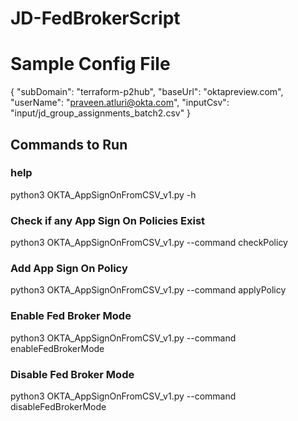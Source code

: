 # JD-FedBrokerScript

# Sample Config File
{
    "subDomain": "terraform-p2hub",
    "baseUrl": "oktapreview.com",
    "userName": "praveen.atluri@okta.com",
    "inputCsv": "input/jd_group_assignments_batch2.csv"
}

## Commands to Run

### help
python3 OKTA_AppSignOnFromCSV_v1.py -h

### Check if any App Sign On Policies Exist
python3 OKTA_AppSignOnFromCSV_v1.py --command checkPolicy

### Add App Sign On Policy
python3 OKTA_AppSignOnFromCSV_v1.py --command applyPolicy

### Enable Fed Broker Mode
python3 OKTA_AppSignOnFromCSV_v1.py --command enableFedBrokerMode

### Disable Fed Broker Mode
python3 OKTA_AppSignOnFromCSV_v1.py --command disableFedBrokerMode
